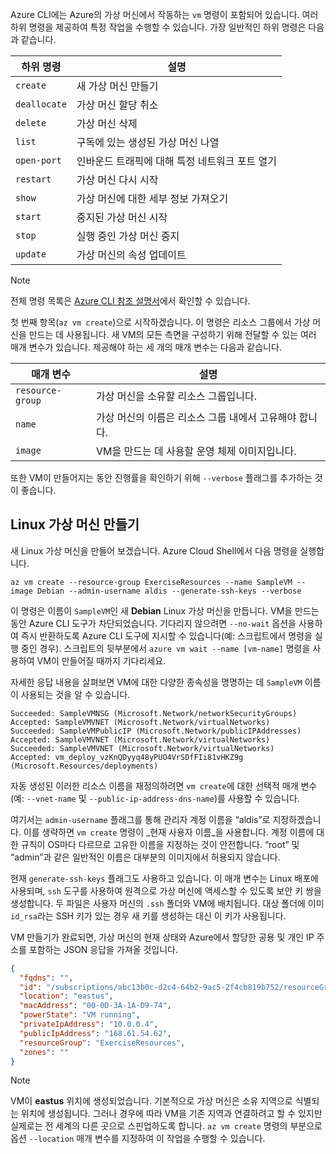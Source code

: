 Azure CLI에는 Azure의 가상 머신에서 작동하는 `vm` 명령이 포함되어 있습니다. 여러 하위 명령을 제공하여 특정 작업을 수행할 수 있습니다. 가장 일반적인 하위 명령은 다음과 같습니다.

| 하위 명령 | 설명 |
|-------------|-------------|
| `create`    | 새 가상 머신 만들기 |
| `deallocate` | 가상 머신 할당 취소 |
| `delete` | 가상 머신 삭제 |
| `list` | 구독에 있는 생성된 가상 머신 나열 |
| `open-port` | 인바운드 트래픽에 대해 특정 네트워크 포트 열기 |
| `restart` | 가상 머신 다시 시작 |
| `show` | 가상 머신에 대한 세부 정보 가져오기 |
| `start` | 중지된 가상 머신 시작 |
| `stop` | 실행 중인 가상 머신 중지 |
| `update` | 가상 머신의 속성 업데이트 |

> [!NOTE]
> 전체 명령 목록은 [Azure CLI 참조 설명서](https://docs.microsoft.com/cli/azure/reference-index?view=azure-cli-latest)에서 확인할 수 있습니다.

첫 번째 항목(`az vm create`)으로 시작하겠습니다. 이 명령은 리소스 그룹에서 가상 머신을 만드는 데 사용됩니다. 새 VM의 모든 측면을 구성하기 위해 전달할 수 있는 여러 매개 변수가 있습니다. 제공해야 하는 세 개의 매개 변수는 다음과 같습니다.

| 매개 변수 | 설명 |
|-----------|-------------|
| `resource-group` | 가상 머신을 소유할 리소스 그룹입니다. |
| `name` | 가상 머신의 이름은 리소스 그룹 내에서 고유해야 합니다. |
| `image` | VM을 만드는 데 사용할 운영 체제 이미지입니다. |

또한 VM이 만들어지는 동안 진행률을 확인하기 위해 `--verbose` 플래그를 추가하는 것이 좋습니다. 

## <a name="create-a-linux-virtual-machine"></a>Linux 가상 머신 만들기

새 Linux 가상 머신을 만들어 보겠습니다. Azure Cloud Shell에서 다음 명령을 실행합니다.

```azurecli
az vm create --resource-group ExerciseResources --name SampleVM --image Debian --admin-username aldis --generate-ssh-keys --verbose 
```

이 명령은 이름이 `SampleVM`인 새 **Debian** Linux 가상 머신을 만듭니다. VM을 만드는 동안 Azure CLI 도구가 차단되었습니다. 기다리지 않으려면 `--no-wait` 옵션을 사용하여 즉시 반환하도록 Azure CLI 도구에 지시할 수 있습니다(예: 스크립트에서 명령을 실행 중인 경우). 스크립트의 뒷부분에서 `azure vm wait --name [vm-name]` 명령을 사용하여 VM이 만들어질 때까지 기다리세요.

자세한 응답 내용을 살펴보면 VM에 대한 다양한 종속성을 명명하는 데 `SampleVM` 이름이 사용되는 것을 알 수 있습니다.

```
Succeeded: SampleVMNSG (Microsoft.Network/networkSecurityGroups)
Accepted: SampleVMVNET (Microsoft.Network/virtualNetworks)
Succeeded: SampleVMPublicIP (Microsoft.Network/publicIPAddresses)
Accepted: SampleVMVNET (Microsoft.Network/virtualNetworks)
Succeeded: SampleVMVNET (Microsoft.Network/virtualNetworks)
Accepted: vm_deploy_vzKnQDyyq48yPUO4VrSDfFIi81vHKZ9g (Microsoft.Resources/deployments)
```

자동 생성된 이러한 리소스 이름을 재정의하려면 `vm create`에 대한 선택적 매개 변수(예: `--vnet-name` 및 `--public-ip-address-dns-name`)를 사용할 수 있습니다.

여기서는 `admin-username` 플래그를 통해 관리자 계정 이름을 “aldis”로 지정하겠습니다. 이를 생략하면 `vm create` 명령이 _현재 사용자 이름_을 사용합니다. 계정 이름에 대한 규칙이 OS마다 다르므로 고유한 이름을 지정하는 것이 안전합니다. “root” 및 “admin”과 같은 일반적인 이름은 대부분의 이미지에서 허용되지 않습니다.

현재 `generate-ssh-keys` 플래그도 사용하고 있습니다. 이 매개 변수는 Linux 배포에 사용되며, `ssh` 도구를 사용하여 원격으로 가상 머신에 액세스할 수 있도록 보안 키 쌍을 생성합니다. 두 파일은 사용자 머신의 `.ssh` 폴더와 VM에 배치됩니다. 대상 폴더에 이미 `id_rsa`라는 SSH 키가 있는 경우 새 키를 생성하는 대신 이 키가 사용됩니다.

VM 만들기가 완료되면, 가상 머신의 현재 상태와 Azure에서 할당한 공용 및 개인 IP 주소를 포함하는 JSON 응답을 가져올 것입니다.

```json
{
  "fqdns": "",
  "id": "/subscriptions/abc13b0c-d2c4-64b2-9ac5-2f4cb819b752/resourceGroups/ExerciseResources/providers/Microsoft.Compute/virtualMachines/SampleVM",
  "location": "eastus",
  "macAddress": "00-0D-3A-1A-D9-74",
  "powerState": "VM running",
  "privateIpAddress": "10.0.0.4",
  "publicIpAddress": "168.61.54.62",
  "resourceGroup": "ExerciseResources",
  "zones": ""
}
```

> [!NOTE]
> VM이 **eastus** 위치에 생성되었습니다. 기본적으로 가상 머신은 소유 지역으로 식별되는 위치에 생성됩니다. 그러나 경우에 따라 VM을 기존 지역과 연결하려고 할 수 있지만 실제로는 전 세계의 다른 곳으로 스핀업하도록 합니다. `az vm create` 명령의 부분으로 옵션 `--location` 매개 변수를 지정하여 이 작업을 수행할 수 있습니다.
